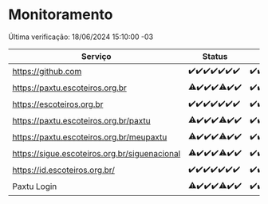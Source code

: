 # Monitoramento

Última verificação: 18/06/2024 15:10:00 -03

|Serviço|Status|Últimas 24h|
|---|---|---|
|https://github.com|<span title="2024-06-11: OK=24">✔️</span><span title="2024-06-12: OK=24">✔️</span><span title="2024-06-13: OK=24">✔️</span><span title="2024-06-14: OK=24">✔️</span><span title="2024-06-15: OK=24">✔️</span><span title="2024-06-16: OK=24">✔️</span><span title="2024-06-17: OK=19">✔️</span>|<span title="17/06/2024 16:03:00 -03 : 200">✔️</span><span title="17/06/2024 17:06:00 -03 : 200">✔️</span><span title="17/06/2024 18:06:00 -03 : 200">✔️</span><span title="17/06/2024 19:06:00 -03 : 200">✔️</span><span title="17/06/2024 20:07:00 -03 : 200">✔️</span><span title="17/06/2024 21:33:00 -03 : 200">✔️</span><span title="17/06/2024 22:54:00 -03 : 200">✔️</span><span title="17/06/2024 23:26:00 -03 : 200">✔️</span><span title="18/06/2024 00:08:00 -03 : 200">✔️</span><span title="18/06/2024 01:09:00 -03 : 200">✔️</span><span title="18/06/2024 02:08:00 -03 : 200">✔️</span><span title="18/06/2024 03:10:00 -03 : 200">✔️</span><span title="18/06/2024 04:07:00 -03 : 200">✔️</span><span title="18/06/2024 05:10:00 -03 : 200">✔️</span><span title="18/06/2024 06:07:00 -03 : 200">✔️</span><span title="18/06/2024 07:07:00 -03 : 200">✔️</span><span title="18/06/2024 08:05:00 -03 : 200">✔️</span><span title="18/06/2024 09:12:00 -03 : 200">✔️</span><span title="18/06/2024 10:10:00 -03 : 200">✔️</span><span title="18/06/2024 11:06:00 -03 : 200">✔️</span><span title="18/06/2024 12:07:00 -03 : 200">✔️</span><span title="18/06/2024 13:08:00 -03 : 200">✔️</span><span title="18/06/2024 14:06:00 -03 : 200">✔️</span><span title="18/06/2024 15:09:00 -03 : 200">✔️</span>|
|https://paxtu.escoteiros.org.br|<span title="2024-06-11: OK=23, Falhas=1">⚠️</span><span title="2024-06-12: OK=24">✔️</span><span title="2024-06-13: OK=24">✔️</span><span title="2024-06-14: OK=24">✔️</span><span title="2024-06-15: OK=23, Falhas=1">⚠️</span><span title="2024-06-16: OK=24">✔️</span><span title="2024-06-17: OK=19">✔️</span>|<span title="17/06/2024 16:03:00 -03 : 200">✔️</span><span title="17/06/2024 17:06:00 -03 : 200">✔️</span><span title="17/06/2024 18:06:00 -03 : 200">✔️</span><span title="17/06/2024 19:06:00 -03 : 200">✔️</span><span title="17/06/2024 20:07:00 -03 : 200">✔️</span><span title="17/06/2024 21:33:00 -03 : 200">✔️</span><span title="17/06/2024 22:54:00 -03 : 200">✔️</span><span title="17/06/2024 23:26:00 -03 : 200">✔️</span><span title="18/06/2024 00:08:00 -03 : 200">✔️</span><span title="18/06/2024 01:09:00 -03 : 200">✔️</span><span title="18/06/2024 02:08:00 -03 : 200">✔️</span><span title="18/06/2024 03:10:00 -03 : 200">✔️</span><span title="18/06/2024 04:07:00 -03 : 200">✔️</span><span title="18/06/2024 05:10:00 -03 : 200">✔️</span><span title="18/06/2024 06:07:00 -03 : 200">✔️</span><span title="18/06/2024 07:07:00 -03 : 200">✔️</span><span title="18/06/2024 08:05:00 -03 : 200">✔️</span><span title="18/06/2024 09:12:00 -03 : 200">✔️</span><span title="18/06/2024 10:10:00 -03 : 200">✔️</span><span title="18/06/2024 11:06:00 -03 : 200">✔️</span><span title="18/06/2024 12:07:00 -03 : 200">✔️</span><span title="18/06/2024 13:08:00 -03 : 200">✔️</span><span title="18/06/2024 14:06:00 -03 : 200">✔️</span><span title="18/06/2024 15:09:00 -03 : 200">✔️</span>|
|https://escoteiros.org.br|<span title="2024-06-11: OK=24">✔️</span><span title="2024-06-12: OK=24">✔️</span><span title="2024-06-13: OK=24">✔️</span><span title="2024-06-14: OK=24">✔️</span><span title="2024-06-15: OK=24">✔️</span><span title="2024-06-16: OK=24">✔️</span><span title="2024-06-17: OK=19">✔️</span>|<span title="17/06/2024 16:03:00 -03 : 200">✔️</span><span title="17/06/2024 17:06:00 -03 : 200">✔️</span><span title="17/06/2024 18:06:00 -03 : 200">✔️</span><span title="17/06/2024 19:06:00 -03 : 200">✔️</span><span title="17/06/2024 20:07:00 -03 : 200">✔️</span><span title="17/06/2024 21:33:00 -03 : 200">✔️</span><span title="17/06/2024 22:54:00 -03 : 200">✔️</span><span title="17/06/2024 23:26:00 -03 : 200">✔️</span><span title="18/06/2024 00:08:00 -03 : 200">✔️</span><span title="18/06/2024 01:09:00 -03 : 200">✔️</span><span title="18/06/2024 02:08:00 -03 : 200">✔️</span><span title="18/06/2024 03:10:00 -03 : 200">✔️</span><span title="18/06/2024 04:07:00 -03 : 200">✔️</span><span title="18/06/2024 05:10:00 -03 : 200">✔️</span><span title="18/06/2024 06:07:00 -03 : 200">✔️</span><span title="18/06/2024 07:07:00 -03 : 200">✔️</span><span title="18/06/2024 08:05:00 -03 : 200">✔️</span><span title="18/06/2024 09:12:00 -03 : 200">✔️</span><span title="18/06/2024 10:10:00 -03 : 200">✔️</span><span title="18/06/2024 11:06:00 -03 : 200">✔️</span><span title="18/06/2024 12:07:00 -03 : 200">✔️</span><span title="18/06/2024 13:08:00 -03 : 200">✔️</span><span title="18/06/2024 14:06:00 -03 : 200">✔️</span><span title="18/06/2024 15:10:00 -03 : 200">✔️</span>|
|https://paxtu.escoteiros.org.br/paxtu|<span title="2024-06-11: OK=23, Falhas=1">⚠️</span><span title="2024-06-12: OK=24">✔️</span><span title="2024-06-13: OK=24">✔️</span><span title="2024-06-14: OK=24">✔️</span><span title="2024-06-15: OK=23, Falhas=1">⚠️</span><span title="2024-06-16: OK=24">✔️</span><span title="2024-06-17: OK=19">✔️</span>|<span title="17/06/2024 16:03:00 -03 : 200">✔️</span><span title="17/06/2024 17:06:00 -03 : 200">✔️</span><span title="17/06/2024 18:06:00 -03 : 200">✔️</span><span title="17/06/2024 19:06:00 -03 : 200">✔️</span><span title="17/06/2024 20:07:00 -03 : 200">✔️</span><span title="17/06/2024 21:33:00 -03 : 200">✔️</span><span title="17/06/2024 22:54:00 -03 : 200">✔️</span><span title="17/06/2024 23:26:00 -03 : 200">✔️</span><span title="18/06/2024 00:09:00 -03 : 200">✔️</span><span title="18/06/2024 01:09:00 -03 : 200">✔️</span><span title="18/06/2024 02:08:00 -03 : 200">✔️</span><span title="18/06/2024 03:10:00 -03 : 200">✔️</span><span title="18/06/2024 04:07:00 -03 : 200">✔️</span><span title="18/06/2024 05:10:00 -03 : 200">✔️</span><span title="18/06/2024 06:07:00 -03 : 200">✔️</span><span title="18/06/2024 07:07:00 -03 : 200">✔️</span><span title="18/06/2024 08:05:00 -03 : 200">✔️</span><span title="18/06/2024 09:13:00 -03 : 200">✔️</span><span title="18/06/2024 10:10:00 -03 : 200">✔️</span><span title="18/06/2024 11:06:00 -03 : 200">✔️</span><span title="18/06/2024 12:07:00 -03 : 200">✔️</span><span title="18/06/2024 13:08:00 -03 : 200">✔️</span><span title="18/06/2024 14:06:00 -03 : 200">✔️</span><span title="18/06/2024 15:10:00 -03 : 200">✔️</span>|
|https://paxtu.escoteiros.org.br/meupaxtu|<span title="2024-06-11: OK=23, Falhas=1">⚠️</span><span title="2024-06-12: OK=24">✔️</span><span title="2024-06-13: OK=24">✔️</span><span title="2024-06-14: OK=24">✔️</span><span title="2024-06-15: OK=23, Falhas=1">⚠️</span><span title="2024-06-16: OK=24">✔️</span><span title="2024-06-17: OK=19">✔️</span>|<span title="17/06/2024 16:03:00 -03 : 200">✔️</span><span title="17/06/2024 17:06:00 -03 : 200">✔️</span><span title="17/06/2024 18:06:00 -03 : 200">✔️</span><span title="17/06/2024 19:06:00 -03 : 200">✔️</span><span title="17/06/2024 20:07:00 -03 : 200">✔️</span><span title="17/06/2024 21:33:00 -03 : 200">✔️</span><span title="17/06/2024 22:54:00 -03 : 200">✔️</span><span title="17/06/2024 23:26:00 -03 : 200">✔️</span><span title="18/06/2024 00:09:00 -03 : 200">✔️</span><span title="18/06/2024 01:09:00 -03 : 200">✔️</span><span title="18/06/2024 02:08:00 -03 : 200">✔️</span><span title="18/06/2024 03:10:00 -03 : 200">✔️</span><span title="18/06/2024 04:07:00 -03 : 200">✔️</span><span title="18/06/2024 05:10:00 -03 : 200">✔️</span><span title="18/06/2024 06:07:00 -03 : 200">✔️</span><span title="18/06/2024 07:07:00 -03 : 200">✔️</span><span title="18/06/2024 08:05:00 -03 : 200">✔️</span><span title="18/06/2024 09:13:00 -03 : 200">✔️</span><span title="18/06/2024 10:10:00 -03 : 200">✔️</span><span title="18/06/2024 11:06:00 -03 : 200">✔️</span><span title="18/06/2024 12:07:00 -03 : 200">✔️</span><span title="18/06/2024 13:08:00 -03 : 200">✔️</span><span title="18/06/2024 14:06:00 -03 : 200">✔️</span><span title="18/06/2024 15:10:00 -03 : 200">✔️</span>|
|https://sigue.escoteiros.org.br/siguenacional|<span title="2024-06-11: OK=23, Falhas=1">⚠️</span><span title="2024-06-12: OK=24">✔️</span><span title="2024-06-13: OK=24">✔️</span><span title="2024-06-14: OK=24">✔️</span><span title="2024-06-15: OK=23, Falhas=1">⚠️</span><span title="2024-06-16: OK=24">✔️</span><span title="2024-06-17: OK=19">✔️</span>|<span title="17/06/2024 16:03:00 -03 : 200">✔️</span><span title="17/06/2024 17:06:00 -03 : 200">✔️</span><span title="17/06/2024 18:07:00 -03 : 200">✔️</span><span title="17/06/2024 19:06:00 -03 : 200">✔️</span><span title="17/06/2024 20:07:00 -03 : 200">✔️</span><span title="17/06/2024 21:33:00 -03 : 200">✔️</span><span title="17/06/2024 22:54:00 -03 : 200">✔️</span><span title="17/06/2024 23:26:00 -03 : 200">✔️</span><span title="18/06/2024 00:09:00 -03 : 200">✔️</span><span title="18/06/2024 01:09:00 -03 : 200">✔️</span><span title="18/06/2024 02:08:00 -03 : 200">✔️</span><span title="18/06/2024 03:10:00 -03 : 200">✔️</span><span title="18/06/2024 04:07:00 -03 : 200">✔️</span><span title="18/06/2024 05:10:00 -03 : 200">✔️</span><span title="18/06/2024 06:07:00 -03 : 200">✔️</span><span title="18/06/2024 07:07:00 -03 : 200">✔️</span><span title="18/06/2024 08:05:00 -03 : 200">✔️</span><span title="18/06/2024 09:13:00 -03 : 200">✔️</span><span title="18/06/2024 10:10:00 -03 : 200">✔️</span><span title="18/06/2024 11:06:00 -03 : 200">✔️</span><span title="18/06/2024 12:07:00 -03 : 200">✔️</span><span title="18/06/2024 13:08:00 -03 : 200">✔️</span><span title="18/06/2024 14:06:00 -03 : 200">✔️</span><span title="18/06/2024 15:10:00 -03 : 200">✔️</span>|
|https://id.escoteiros.org.br/|<span title="2024-06-11: OK=24">✔️</span><span title="2024-06-12: OK=24">✔️</span><span title="2024-06-13: OK=24">✔️</span><span title="2024-06-14: OK=24">✔️</span><span title="2024-06-15: OK=24">✔️</span><span title="2024-06-16: OK=24">✔️</span><span title="2024-06-17: OK=19">✔️</span>|<span title="17/06/2024 16:03:00 -03 : 200">✔️</span><span title="17/06/2024 17:06:00 -03 : 200">✔️</span><span title="17/06/2024 18:07:00 -03 : 200">✔️</span><span title="17/06/2024 19:06:00 -03 : 200">✔️</span><span title="17/06/2024 20:07:00 -03 : 200">✔️</span><span title="17/06/2024 21:33:00 -03 : 200">✔️</span><span title="17/06/2024 22:54:00 -03 : 200">✔️</span><span title="17/06/2024 23:26:00 -03 : 200">✔️</span><span title="18/06/2024 00:09:00 -03 : 200">✔️</span><span title="18/06/2024 01:09:00 -03 : 200">✔️</span><span title="18/06/2024 02:08:00 -03 : 200">✔️</span><span title="18/06/2024 03:10:00 -03 : 200">✔️</span><span title="18/06/2024 04:07:00 -03 : 200">✔️</span><span title="18/06/2024 05:10:00 -03 : 200">✔️</span><span title="18/06/2024 06:07:00 -03 : 200">✔️</span><span title="18/06/2024 07:07:00 -03 : 200">✔️</span><span title="18/06/2024 08:05:00 -03 : 200">✔️</span><span title="18/06/2024 09:13:00 -03 : 200">✔️</span><span title="18/06/2024 10:10:00 -03 : 200">✔️</span><span title="18/06/2024 11:06:00 -03 : 200">✔️</span><span title="18/06/2024 12:07:00 -03 : 200">✔️</span><span title="18/06/2024 13:08:00 -03 : 200">✔️</span><span title="18/06/2024 14:06:00 -03 : 200">✔️</span><span title="18/06/2024 15:10:00 -03 : 200">✔️</span>|
|Paxtu Login|<span title="2024-06-11: OK=23, Falhas=1">⚠️</span><span title="2024-06-12: OK=24">✔️</span><span title="2024-06-13: OK=24">✔️</span><span title="2024-06-14: OK=24">✔️</span><span title="2024-06-15: OK=23, Falhas=1">⚠️</span><span title="2024-06-16: OK=24">✔️</span><span title="2024-06-17: OK=19">✔️</span>|<span title="17/06/2024 16:03:00 -03 : 200">✔️</span><span title="17/06/2024 17:06:00 -03 : 200">✔️</span><span title="17/06/2024 18:07:00 -03 : 200">✔️</span><span title="17/06/2024 19:06:00 -03 : 200">✔️</span><span title="17/06/2024 20:07:00 -03 : 200">✔️</span><span title="17/06/2024 21:33:00 -03 : 200">✔️</span><span title="17/06/2024 22:54:00 -03 : 200">✔️</span><span title="17/06/2024 23:26:00 -03 : 200">✔️</span><span title="18/06/2024 00:09:00 -03 : 200">✔️</span><span title="18/06/2024 01:09:00 -03 : 200">✔️</span><span title="18/06/2024 02:08:00 -03 : 200">✔️</span><span title="18/06/2024 03:10:00 -03 : 200">✔️</span><span title="18/06/2024 04:07:00 -03 : 200">✔️</span><span title="18/06/2024 05:10:00 -03 : 200">✔️</span><span title="18/06/2024 06:07:00 -03 : 200">✔️</span><span title="18/06/2024 07:07:00 -03 : 200">✔️</span><span title="18/06/2024 08:05:00 -03 : 200">✔️</span><span title="18/06/2024 09:13:00 -03 : 200">✔️</span><span title="18/06/2024 10:10:00 -03 : 200">✔️</span><span title="18/06/2024 11:06:00 -03 : 200">✔️</span><span title="18/06/2024 12:07:00 -03 : 200">✔️</span><span title="18/06/2024 13:08:00 -03 : 200">✔️</span><span title="18/06/2024 14:06:00 -03 : 200">✔️</span><span title="18/06/2024 15:10:00 -03 : 200">✔️</span>|
